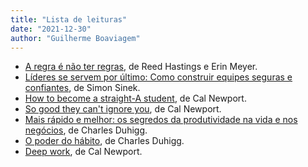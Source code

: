 ```yaml
---
title: "Lista de leituras"
date: "2021-12-30"
author: "Guilherme Boaviagem"
---
```



- [A regra é não ter regras](https://www.amazon.com.br/Regra-N%C3%A3o-Ter-Regras-Reinven%C3%A7%C3%A3o/dp/6555600314), de Reed Hastings e Erin Meyer.
- [Líderes se servem por último: Como construir equipes seguras e confiantes](https://www.amazon.com.br/L%C3%ADderes-Se-Servem-por-%C3%9Altimo/dp/8550807818/ref=sr_1_5?keywords=simon+sinek+livros&qid=1640889482&s=books&sprefix=simon+sinek%2Cstripbooks%2C201&sr=1-5), de Simon Sinek.
- [How to become a straight-A student](https://www.amazon.com/How-Become-Straight-Student-Unconventional/dp/0767922719), de Cal Newport.
- [So good they can't ignore you](https://www.amazon.com.br/Good-They-Cant-Ignore-You/dp/1455509124/ref=pd_bxgy_img_2/130-6044790-2645825?pd_rd_w=4Veif&pf_rd_p=4a943320-02ab-4775-ad7a-eaf57d00a244&pf_rd_r=0TMW22M5GYP1Z98XBKWT&pd_rd_r=ffbb16c8-081e-48c7-bbb6-500a51a45afe&pd_rd_wg=tze3D&pd_rd_i=1455509124&psc=1), de Cal Newport.
- [Mais rápido e melhor: os segredos da produtividade na vida e nos negócios](https://www.amazon.com.br/gp/product/B01DCNJ1CY/ref=dbs_a_def_rwt_bibl_vppi_i1), de Charles Duhigg.
- [O poder do hábito](https://www.amazon.com.br/poder-do-h%C3%A1bito-Charles-Duhigg/dp/8539004119/ref=asc_df_8539004119/?tag=googleshopp00-20&linkCode=df0&hvadid=379749006424&hvpos=&hvnetw=g&hvrand=960170158465692508&hvpone=&hvptwo=&hvqmt=&hvdev=c&hvdvcmdl=&hvlocint=&hvlocphy=1001625&hvtargid=pla-333762635690&psc=1), de Charles Duhigg.
- [Deep work](https://www.amazon.com.br/Deep-Work-Focused-Success-Distracted/dp/1455586692/ref=sr_1_1?crid=1HTCWG5VCURIS&keywords=deep+work+cal+newport&qid=1640889364&s=books&sprefix=deep+work%2Cstripbooks%2C353&sr=1-1&ufe=app_do%3Aamzn1.fos.6a09f7ec-d911-4889-ad70-de8dd83c8a74), de Cal Newport.